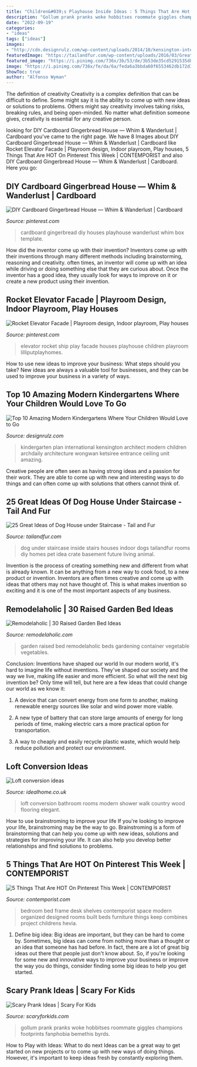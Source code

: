 ```yaml
---
title: "Children&#039;s Playhouse Inside Ideas : 5 Things That Are Hot On Pinterest This Week"
description: "Gollum prank pranks woke hobbitses roommate giggles champions footprints fanphobia bemethis byrds"
date: "2022-09-19"
categories:
- "ideas"
tags: ["ideas"]
images:
- "http://cdn.designrulz.com/wp-content/uploads/2014/10/kensington-international-kindergarten-plan-architect-3.jpg"
featuredImage: "https://tailandfur.com/wp-content/uploads/2016/03/Great-Ideas-of-Dog-House-Under-Staircase-5.jpg"
featured_image: "https://i.pinimg.com/736x/3b/53/de/3b53de35cd5291535d803b673768691e.jpg"
image: "https://i.pinimg.com/736x/fe/da/6a/feda6a3bbda60f6553462db172d3757f.jpg"
ShowToc: true
author: "Alfonso Wyman"
---
```



The definition of creativity
Creativity is a complex definition that can be difficult to define. Some might say it is the ability to come up with new ideas or solutions to problems. Others might say creativity involves taking risks, breaking rules, and being open-minded. No matter what definition someone gives, creativity is essential for any creative person.

	

		
looking for DIY Cardboard Gingerbread House — Whim &amp; Wanderlust | Cardboard you've came to the right page. We have 8 Images about DIY Cardboard Gingerbread House — Whim &amp; Wanderlust | Cardboard like Rocket Elevator Facade | Playroom design, Indoor playroom, Play houses, 5 Things That Are HOT On Pinterest This Week | CONTEMPORIST and also DIY Cardboard Gingerbread House — Whim &amp; Wanderlust | Cardboard. Here you go:
		
    
## DIY Cardboard Gingerbread House — Whim &amp; Wanderlust | Cardboard

<img loading=lazy src="https://i.pinimg.com/736x/fe/da/6a/feda6a3bbda60f6553462db172d3757f.jpg" onerror="this.onerror=null;this.src='https://tse1.mm.bing.net/th?id=OIP.9c5LZ5zlRT7lF1Np-dPpCgHaJ3&amp;pid=15.1';" alt="DIY Cardboard Gingerbread House — Whim &amp; Wanderlust | Cardboard">

_Source: pinterest.com_

>cardboard gingerbread diy houses playhouse wanderlust whim box template. 

	

How did the inventor come up with their invention?
Inventors come up with their inventions through many different methods including brainstorming, reasoning and creativity. often times, an inventor will come up with an idea while driving or doing something else that they are curious about. Once the inventor has a good idea, they usually look for ways to improve on it or create a new product using their invention.

    
## Rocket Elevator Facade | Playroom Design, Indoor Playroom, Play Houses

<img loading=lazy src="https://i.pinimg.com/736x/3b/53/de/3b53de35cd5291535d803b673768691e.jpg" onerror="this.onerror=null;this.src='https://tse2.mm.bing.net/th?id=OIP.zBb1Cax6HOH2A6aV9pEaWAHaLH&amp;pid=15.1';" alt="Rocket Elevator Facade | Playroom design, Indoor playroom, Play houses">

_Source: pinterest.com_

>elevator rocket ship play facade houses playhouse children playroom lilliputplayhomes. 

	

How to use new ideas to improve your business: What steps should you take?
New ideas are always a valuable tool for businesses, and they can be used to improve your business in a variety of ways.

    
## Top 10 Amazing Modern Kindergartens Where Your Children Would Love To Go

<img loading=lazy src="http://cdn.designrulz.com/wp-content/uploads/2014/10/kensington-international-kindergarten-plan-architect-3.jpg" onerror="this.onerror=null;this.src='https://tse3.mm.bing.net/th?id=OIP.vTGpa7QDzQ33VbWjEn_b9gHaLH&amp;pid=15.1';" alt="Top 10 Amazing Modern Kindergartens Where Your Children Would Love to Go">

_Source: designrulz.com_

>kindergarten plan international kensington architect modern children archdaily architecture wongwan ketsiree entrance ceiling unit amazing. 

	

Creative people are often seen as having strong ideas and a passion for their work. They are able to come up with new and interesting ways to do things and can often come up with solutions that others cannot think of.

    
## 25 Great Ideas Of Dog House Under Staircase - Tail And Fur

<img loading=lazy src="https://tailandfur.com/wp-content/uploads/2016/03/Great-Ideas-of-Dog-House-Under-Staircase-5.jpg" onerror="this.onerror=null;this.src='https://tse2.mm.bing.net/th?id=OIP.l_71Xhx9szm7BnBXmHOkxgHaJ4&amp;pid=15.1';" alt="25 Great Ideas of Dog House under Staircase - Tail and Fur">

_Source: tailandfur.com_

>dog under staircase inside stairs houses indoor dogs tailandfur rooms diy homes pet idea crate basement future living animal. 

	

Invention is the process of creating something new and different from what is already known. It can be anything from a new way to cook food, to a new product or invention. Inventors are often times creative and come up with ideas that others may not have thought of. This is what makes invention so exciting and it is one of the most important aspects of any business.

    
## Remodelaholic | 30 Raised Garden Bed Ideas

<img loading=lazy src="https://www.remodelaholic.com/wp-content/uploads/2015/07/iStock_000066136709_Large.jpg" onerror="this.onerror=null;this.src='https://tse4.mm.bing.net/th?id=OIP.CS1QrWmFj0sj9efagq_9twHaLG&amp;pid=15.1';" alt="Remodelaholic | 30 Raised Garden Bed Ideas">

_Source: remodelaholic.com_

>garden raised bed remodelaholic beds gardening container vegetable vegetables. 

	

Conclusion: Inventions have shaped our world
In our modern world, it's hard to imagine life without inventions. They've shaped our society and the way we live, making life easier and more efficient.
So what will the next big invention be? Only time will tell, but here are a few ideas that could change our world as we know it:

1. A device that can convert energy from one form to another, making renewable energy sources like solar and wind power more viable.

2. A new type of battery that can store large amounts of energy for long periods of time, making electric cars a more practical option for transportation.

3. A way to cheaply and easily recycle plastic waste, which would help reduce pollution and protect our environment.

    
## Loft Conversion Ideas

<img loading=lazy src="http://ksassets.timeincuk.net/wp/uploads/sites/56/2016/12/loft-1920x1281.jpg" onerror="this.onerror=null;this.src='https://tse1.mm.bing.net/th?id=OIP.ukJMJ2LHlVwqhK_A2pN39gHaE8&amp;pid=15.1';" alt="Loft conversion ideas">

_Source: idealhome.co.uk_

>loft conversion bathroom rooms modern shower walk country wood flooring elegant. 

	

How to use brainstroming to improve your life
If you're looking to improve your life, brainstroming may be the way to go. Brainstroming is a form of brainstorming that can help you come up with new ideas, solutions and strategies for improving your life. It can also help you develop better relationships and find solutions to problems.

    
## 5 Things That Are HOT On Pinterest This Week | CONTEMPORIST

<img loading=lazy src="http://www.contemporist.com/wp-content/uploads/2017/02/small-kids-bedroom-desk-shelf-bed-260217-1055-03-800x1417.jpg" onerror="this.onerror=null;this.src='https://tse3.mm.bing.net/th?id=OIP.AeLQWfCN8nmL57_ONESEQQHaNH&amp;pid=15.1';" alt="5 Things That Are HOT On Pinterest This Week | CONTEMPORIST">

_Source: contemporist.com_

>bedroom bed frame desk shelves contemporist space modern organized designed rooms built beds furniture things keep combines project childrens hevia. 

	

1. Define big idea:
Big ideas are important, but they can be hard to come by. Sometimes, big ideas can come from nothing more than a thought or an idea that someone has had before. In fact, there are a lot of great big ideas out there that people just don't know about. So, if you're looking for some new and innovative ways to improve your business or improve the way you do things, consider finding some big ideas to help you get started.

    
## Scary Prank Ideas | Scary For Kids

<img loading=lazy src="https://www.scaryforkids.com/pics/prank-ideas-10.jpg" onerror="this.onerror=null;this.src='https://tse4.mm.bing.net/th?id=OIP.kAk93nm-FJrRRpAYeZUWegHaJ4&amp;pid=15.1';" alt="Scary Prank Ideas | Scary For Kids">

_Source: scaryforkids.com_

>gollum prank pranks woke hobbitses roommate giggles champions footprints fanphobia bemethis byrds. 

	

How to Play with Ideas: What to do next
Ideas can be a great way to get started on new projects or to come up with new ways of doing things. However, it's important to keep ideas fresh by constantly exploring them.

